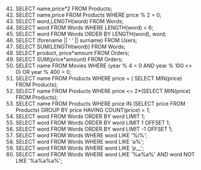 41. SELECT name,price*2 FROM Products;
42. SELECT name,price FROM Products WHERE price % 2 = 0;
43. SELECT word,LENGTH(word) FROM Words;
44. SELECT word FROM Words WHERE LENGTH(word) < 6;
45. SELECT word FROM Words ORDER BY LENGTH(word), word;
46. SELECT (forename || ' ' || surname) FROM Users;
47. SELECT SUM(LENGTH(word)) FROM Words;
48. SELECT product, price*amount FROM Orders;
49. SELECT SUM(price*amount) FROM Orders;
50. SELECT name FROM Movies WHERE (year % 4 = 0 AND year % 100 <> 0) OR year % 400 = 0;
51. SELECT name FROM Products WHERE price = ( SELECT MIN(price) FROM Products);
52. SELECT name FROM Products WHERE price <= 2*(SELECT MIN(price) FROM Products);
53. SELECT name FROM Products WHERE price IN (SELECT price FROM Products) GROUP BY price
HAVING COUNT(price) = 1;
54. SELECT word FROM Words ORDER BY word LIMIT 1;
55. SELECT word FROM Words ORDER BY word LIMIT 1 OFFSET 1;
56. SELECT word FROM Words ORDER BY word LIMIT -1 OFFSET 1;
57. SELECT word FROM Words WHERE word LIKE '%i%';
58. SELECT word FROM Words WHERE word LIKE 'a%';
59. SELECT word FROM Words WHERE word LIKE '_p___';
60. SELECT word FROM Words WHERE word LIKE '%a%a%' AND word NOT LIKE '%a%a%a%';